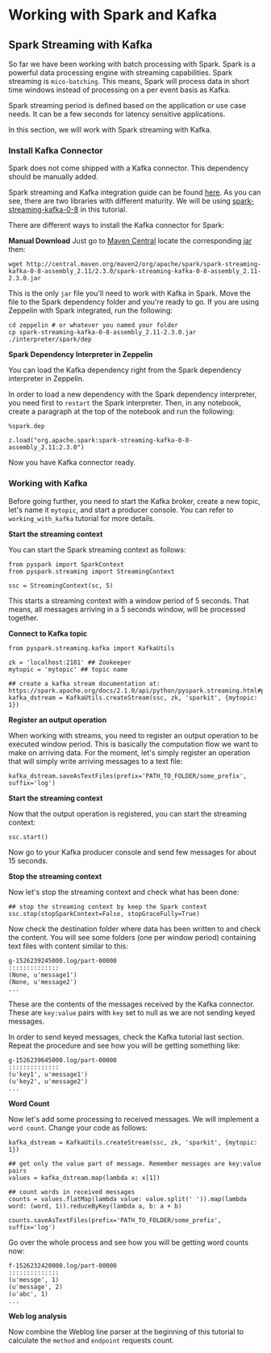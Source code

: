 # Working with Spark and Kafka

## Spark Streaming with Kafka

So far we have been working with batch processing with Spark. Spark is a powerful
data processing engine with streaming capabilities. Spark streaming is `mico-batching`.
This means, Spark will process data in short time windows instead of processing
on a per event basis as Kafka.

Spark streaming period is defined based on the application or use case needs.
It can be a few seconds for latency sensitive applications.

In this section, we will work with Spark streaming with Kafka.

### Install Kafka Connector

Spark does not come shipped with a Kafka connector. This dependency should be
manually added.

Spark streaming and Kafka integration guide can be found [here](https://spark.apache.org/docs/2.1.0/streaming-kafka-integration.html).
As you can see, there are two libraries with different maturity. We will be using
[spark-streaming-kafka-0-8](https://spark.apache.org/docs/2.1.0/streaming-kafka-0-8-integration.html)
in this tutorial.

There are different ways to install the Kafka connector for Spark:

**Manual Download**
Just go to [Maven Central](https://mvnrepository.com/artifact/org.apache.spark/spark-streaming-kafka-0-8-assembly_2.11/2.3.0)
locate the corresponding [jar](http://central.maven.org/maven2/org/apache/spark/spark-streaming-kafka-0-8-assembly_2.11/2.3.0/) then:

```
wget http://central.maven.org/maven2/org/apache/spark/spark-streaming-kafka-0-8-assembly_2.11/2.3.0/spark-streaming-kafka-0-8-assembly_2.11-2.3.0.jar
```

This is the only `jar` file you'll need to work with Kafka in Spark. Move the
file to the Spark dependency folder and you're ready to go. If you are using
Zeppelin with Spark integrated, run the following:

```
cd zeppelin # or whatever you named your folder
cp spark-streaming-kafka-0-8-assembly_2.11-2.3.0.jar ./interpreter/spark/dep
```

**Spark Dependency Interpreter in Zeppelin**

You can load the Kafka dependency right from the Spark dependency interpreter in
Zeppelin.

In order to load a new dependency with the Spark dependency interpreter, you need
first to `restart` the Spark interpreter. Then, in any notebook, create a
paragraph at the top of the notebook and run the following:

```
%spark.dep

z.load("org.apache.spark:spark-streaming-kafka-0-8-assembly_2.11:2.3.0")
```

Now you have Kafka connector ready.

### Working with Kafka

Before going further, you need to start the Kafka broker, create a new topic,
let's name it `mytopic`, and start a producer console. You can refer to
`working_with_kafka` tutorial for more details.

**Start the streaming context**

You can start the Spark streaming context as follows:

```
from pyspark import SparkContext
from pyspark.streaming import StreamingContext

ssc = StreamingContext(sc, 5)
```

This starts a streaming context with a window period of 5 seconds. That means,
all messages arriving in a 5 seconds window, will be processed together.

**Connect to Kafka topic**

```
from pyspark.streaming.kafka import KafkaUtils

zk = 'localhost:2181' ## Zookeeper
mytopic = 'mytopic' ## topic name

## create a kafka stream documentation at: https://spark.apache.org/docs/2.1.0/api/python/pyspark.streaming.html#pyspark.streaming.kafka.KafkaUtils
kafka_dstream = KafkaUtils.createStream(ssc, zk, 'sparkit', {mytopic: 1})
```

**Register an output operation**

When working with streams, you need to register an output operation to be executed
window period. This is basically the computation flow we want to make on arriving
data. For the moment, let's simply register an operation that will simply write
arriving messages to a text file:

```
kafka_dstream.saveAsTextFiles(prefix='PATH_TO_FOLDER/some_prefix', suffix='log')
```

**Start the streaming context**

Now that the output operation is registered, you can start the streaming context:

```
ssc.start()
```

Now go to your Kafka producer console and send few messages for about 15 seconds.

**Stop the streaming context**

Now let's stop the streaming context and check what has been done:

```
## stop the streaming context by keep the Spark context
ssc.stop(stopSparkContext=False, stopGraceFully=True)
```

Now check the destination folder where data has been written to and check the content.
You will see some folders (one per window period) containing text files with
content similar to this:

```
g-1526239245000.log/part-00000
::::::::::::::
(None, u'message1')
(None, u'message2')
...
```

These are the contents of the messages received by the Kafka connector. These are
`key:value` pairs with `key` set to null as we are not sending keyed messages.

In order to send keyed messages, check the Kafka tutorial last section. Repeat
the procedure and see how you will be getting something like:

```
g-1526239645000.log/part-00000
::::::::::::::
(u'key1', u'message1')
(u'key2', u'message2')
...
```

**Word Count**

Now let's add some processing to received messages. We will implement a `word count`.
Change your code as follows:

```
kafka_dstream = KafkaUtils.createStream(ssc, zk, 'sparkit', {mytopic: 1})

## get only the value part of message. Remember messages are key:value pairs
values = kafka_dstream.map(lambda x: x[1])

## count words in received messages
counts = values.flatMap(lambda value: value.split(' ')).map(lambda word: (word, 1)).reduceByKey(lambda a, b: a + b)

counts.saveAsTextFiles(prefix='PATH_TO_FOLDER/some_prefix', suffix='log')
```

Go over the whole process and see how you will be getting word counts now:

```
f-1526232420000.log/part-00000
::::::::::::::
(u'messge', 1)
(u'message', 2)
(u'abc', 1)
...
```

**Web log analysis**

Now combine the Weblog line parser at the beginning of this tutorial to calculate
the `method` and `endpoint` requests count.
